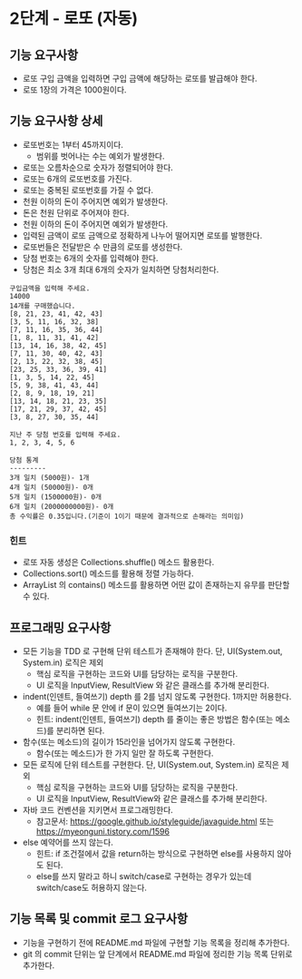 # 2단계 - 로또 (자동)
## 기능 요구사항
- 로또 구입 금액을 입력하면 구입 금액에 해당하는 로또를 발급해야 한다.
- 로또 1장의 가격은 1000원이다.

## 기능 요구사항 상세
- 로또번호는 1부터 45까지이다.
    - 범위를 벗어나는 수는 예외가 발생한다.
- 로또는 오름차순으로 숫자가 정렬되어야 한다.
- 로또는 6개의 로또번호를 가진다.
- 로또는 중복된 로또번호를 가질 수 없다.
- 천원 이하의 돈이 주어지면 예외가 발생한다.
- 돈은 천원 단위로 주어져야 한다.
- 천원 이하의 돈이 주어지면 예외가 발생한다.
- 입력된 금액이 로또 금액으로 정확하게 나누어 떨어지면 로또를 발행한다.
- 로또번들은 전달받은 수 만큼의 로또를 생성한다.
- 당첨 번호는 6개의 숫자를 입력해야 한다.
- 당첨은 최소 3개 최대 6개의 숫자가 일치하면 당첨처리한다.

~~~text
구입금액을 입력해 주세요.
14000
14개를 구매했습니다.
[8, 21, 23, 41, 42, 43]
[3, 5, 11, 16, 32, 38]
[7, 11, 16, 35, 36, 44]
[1, 8, 11, 31, 41, 42]
[13, 14, 16, 38, 42, 45]
[7, 11, 30, 40, 42, 43]
[2, 13, 22, 32, 38, 45]
[23, 25, 33, 36, 39, 41]
[1, 3, 5, 14, 22, 45]
[5, 9, 38, 41, 43, 44]
[2, 8, 9, 18, 19, 21]
[13, 14, 18, 21, 23, 35]
[17, 21, 29, 37, 42, 45]
[3, 8, 27, 30, 35, 44]

지난 주 당첨 번호를 입력해 주세요.
1, 2, 3, 4, 5, 6

당첨 통계
---------
3개 일치 (5000원)- 1개
4개 일치 (50000원)- 0개
5개 일치 (1500000원)- 0개
6개 일치 (2000000000원)- 0개
총 수익률은 0.35입니다.(기준이 1이기 때문에 결과적으로 손해라는 의미임)
~~~
### 힌트
- 로또 자동 생성은 Collections.shuffle() 메소드 활용한다.
- Collections.sort() 메소드를 활용해 정렬 가능하다.
- ArrayList 의 contains() 메소드를 활용하면 어떤 값이 존재하는지 유무를 판단할 수 있다.

## 프로그래밍 요구사항
- 모든 기능을 TDD 로 구현해 단위 테스트가 존재해야 한다. 단, UI(System.out, System.in) 로직은 제외
  - 핵심 로직을 구현하는 코드와 UI를 담당하는 로직을 구분한다. 
  - UI 로직을 InputView, ResultView 와 같은 클래스를 추가해 분리한다. 
- indent(인덴트, 들여쓰기) depth 를 2를 넘지 않도록 구현한다. 1까지만 허용한다. 
  - 예를 들어 while 문 안에 if 문이 있으면 들여쓰기는 2이다. 
  - 힌트: indent(인덴트, 들여쓰기) depth 를 줄이는 좋은 방법은 함수(또는 메소드)를 분리하면 된다.
- 함수(또는 메소드)의 길이가 15라인을 넘어가지 않도록 구현한다. 
  - 함수(또는 메소드)가 한 가지 일만 잘 하도록 구현한다. 
- 모든 로직에 단위 테스트를 구현한다. 단, UI(System.out, System.in) 로직은 제외 
  - 핵심 로직을 구현하는 코드와 UI를 담당하는 로직을 구분한다. 
  - UI 로직을 InputView, ResultView와 같은 클래스를 추가해 분리한다. 
- 자바 코드 컨벤션을 지키면서 프로그래밍한다. 
  - 참고문서: https://google.github.io/styleguide/javaguide.html 또는 https://myeonguni.tistory.com/1596
- else 예약어를 쓰지 않는다. 
  - 힌트: if 조건절에서 값을 return하는 방식으로 구현하면 else를 사용하지 않아도 된다. 
  - else를 쓰지 말라고 하니 switch/case로 구현하는 경우가 있는데 switch/case도 허용하지 않는다.

## 기능 목록 및 commit 로그 요구사항
- 기능을 구현하기 전에 README.md 파일에 구현할 기능 목록을 정리해 추가한다. 
- git 의 commit 단위는 앞 단계에서 README.md 파일에 정리한 기능 목록 단위로 추가한다.